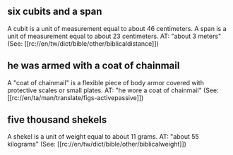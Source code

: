 ## six cubits and a span ##

A cubit is a unit of measurement equal to about 46 centimeters. A span is a unit of measurement equal to about 23 centimeters. AT: "about 3 meters" (See: [[rc://en/tw/dict/bible/other/biblicaldistance]])

## he was armed with a coat of chainmail ##

A "coat of chainmail" is a flexible piece of body armor covered with protective scales or small plates. AT: "he wore a coat of chainmail" (See: [[rc://en/ta/man/translate/figs-activepassive]])

## five thousand shekels ##

A shekel is a unit of weight equal to about 11 grams. AT: "about 55 kilograms" (See: [[rc://en/tw/dict/bible/other/biblicalweight]])